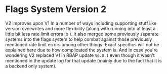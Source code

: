 # Flags System Version 2

V2 improves upon V1 In a number of ways including supporting stuff like version overwrites and more flexibility (along with running into at least a little bit less rate limit errors :b ). It also merged some previously separate systems into the flags system to help combat against those previously mentioned rate limit errors among other things. Exact specifics will not be explained here due to how complicated the system is. And in case you're wondering V2 replaced V1 in RBAP update `V6.0.1` even though it wasn't mentioned in the update log for that update (mainly due to the fact that it is a backend only system).